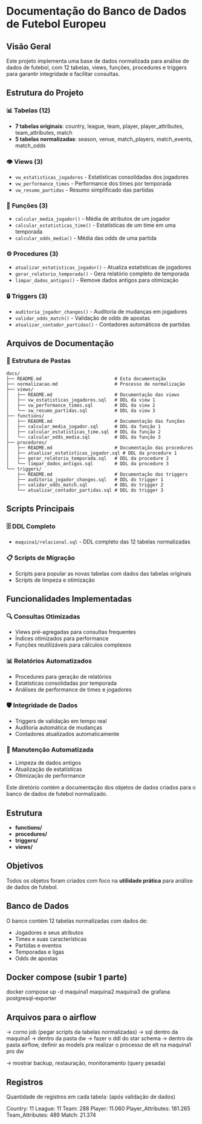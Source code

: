 # Documentação do Banco de Dados de Futebol Europeu

## Visão Geral

Este projeto implementa uma base de dados normalizada para análise de dados de futebol, com 12 tabelas, views, funções, procedures e triggers para garantir integridade e facilitar consultas.

## Estrutura do Projeto

### 📊 **Tabelas (12)**
- **7 tabelas originais**: country, league, team, player, player_attributes, team_attributes, match
- **5 tabelas normalizadas**: season, venue, match_players, match_events, match_odds

### 👁️ **Views (3)**
- `vw_estatisticas_jogadores` - Estatísticas consolidadas dos jogadores
- `vw_performance_times` - Performance dos times por temporada
- `vw_resumo_partidas` - Resumo simplificado das partidas

### 🔧 **Funções (3)**
- `calcular_media_jogador()` - Média de atributos de um jogador
- `calcular_estatisticas_time()` - Estatísticas de um time em uma temporada
- `calcular_odds_media()` - Média das odds de uma partida

### ⚙️ **Procedures (3)**
- `atualizar_estatisticas_jogador()` - Atualiza estatísticas de jogadores
- `gerar_relatorio_temporada()` - Gera relatório completo de temporada
- `limpar_dados_antigos()` - Remove dados antigos para otimização

### 🔒 **Triggers (3)**
- `auditoria_jogador_changes()` - Auditoria de mudanças em jogadores
- `validar_odds_match()` - Validação de odds de apostas
- `atualizar_contador_partidas()` - Contadores automáticos de partidas

## Arquivos de Documentação

### 📁 **Estrutura de Pastas**
```
docs/
├── README.md                           # Esta documentação
├── normalizacao.md                     # Processo de normalização
├── views/
│   ├── README.md                       # Documentação das views
│   ├── vw_estatisticas_jogadores.sql   # DDL da view 1
│   ├── vw_performance_times.sql        # DDL da view 2
│   └── vw_resumo_partidas.sql          # DDL da view 3
├── functions/
│   ├── README.md                       # Documentação das funções
│   ├── calcular_media_jogador.sql      # DDL da função 1
│   ├── calcular_estatisticas_time.sql  # DDL da função 2
│   └── calcular_odds_media.sql         # DDL da função 3
├── procedures/
│   ├── README.md                       # Documentação das procedures
│   ├── atualizar_estatisticas_jogador.sql # DDL da procedure 1
│   ├── gerar_relatorio_temporada.sql   # DDL da procedure 2
│   └── limpar_dados_antigos.sql        # DDL da procedure 3
└── triggers/
    ├── README.md                       # Documentação dos triggers
    ├── auditoria_jogador_changes.sql   # DDL do trigger 1
    ├── validar_odds_match.sql          # DDL do trigger 2
    └── atualizar_contador_partidas.sql # DDL do trigger 3
```

## Scripts Principais

### 🗄️ **DDL Completo**
- `maquina1/relacional.sql` - DDL completo das 12 tabelas normalizadas

### 📋 **Scripts de Migração**
- Scripts para popular as novas tabelas com dados das tabelas originais
- Scripts de limpeza e otimização

## Funcionalidades Implementadas

### 🔍 **Consultas Otimizadas**
- Views pré-agregadas para consultas frequentes
- Índices otimizados para performance
- Funções reutilizáveis para cálculos complexos

### 📊 **Relatórios Automatizados**
- Procedures para geração de relatórios
- Estatísticas consolidadas por temporada
- Análises de performance de times e jogadores

### 🛡️ **Integridade de Dados**
- Triggers de validação em tempo real
- Auditoria automática de mudanças
- Contadores atualizados automaticamente

### 🧹 **Manutenção Automatizada**
- Limpeza de dados antigos
- Atualização de estatísticas
- Otimização de performance

Este diretório contém a documentação dos objetos de dados criados para o banco de dados de futebol normalizado.

## Estrutura

- **functions/**
- **procedures/**
- **triggers/**
- **views/**

## Objetivos

Todos os objetos foram criados com foco na **utilidade prática** para análise de dados de futebol.

## Banco de Dados

O banco contém 12 tabelas normalizadas com dados de:
- Jogadores e seus atributos
- Times e suas características
- Partidas e eventos
- Temporadas e ligas
- Odds de apostas 

## Docker compose (subir 1 parte)

docker compose up -d maquina1 maquina2 maquina3 dw grafana postgresql-exporter

## Arquivos para o airflow
-> corno job (pegar scripts da tabelas normalizadas) -> sql dentro da maquina1
-> dentro da pasta dw -> fazer o ddl do star schema
-> dentro da pasta airflow, definir as models pra realizar o processo de elt na maquina1 pro dw

-> mostrar backup, restauração, monitoramento (query pesada)

## Registros

Quantidade de registros em cada tabela: (após validação de dados)

Country: 11
League: 11
Team: 288
Player: 11.060
Player_Attributes: 181.265
Team_Attributes: 489
Match: 21.374
